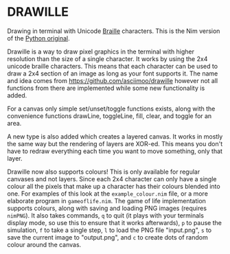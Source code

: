 DRAWILLE
========

Drawing in terminal with Unicode [Braille][] characters. This is the Nim
version of the [Python original][].

[Braille]: http://en.wikipedia.org/wiki/Braille
[Python original]: https://github.com/asciimoo/drawille

Drawille is a way to draw pixel graphics in the terminal with higher resolution
than the size of a single character. It works by using the 2x4 unicode braille
characters. This means that each character can be used to draw a 2x4 section of
an image as long as your font supports it. The name and idea comes from
https://github.com/asciimoo/drawille however not all functions from there are
implemented while some new functionality is added.

For a canvas only simple set/unset/toggle functions exists, along with the
convenience functions drawLine, toggleLine, fill, clear, and toggle for an area.

A new type is also added which creates a layered canvas. It works in mostly the
same way but the rendering of layers are XOR-ed. This means you don't have to
redraw everything each time you want to move something, only that layer.

Drawille now also supports colours! This is only available for regular canvases
and not layers. Since each 2x4 character can only have a single colour all the
pixels that make up a character has their colours blended into one. For examples
of this look at the `example_colour.nim` file, or a more elaborate program in
`gameoflife.nim`. The game of life implementation supports colours, along with
saving and loading PNG images (requires `nimPNG`). It also takes commands, `q`
to quit (it plays with your terminals display mode, so use this to ensure that
it works afterwards), `p` to pause the simulation, `f` to take a single step,
`l` to load the PNG file "input.png", `s` to save the current image to
"output.png", and `c` to create dots of random colour around the canvas.
